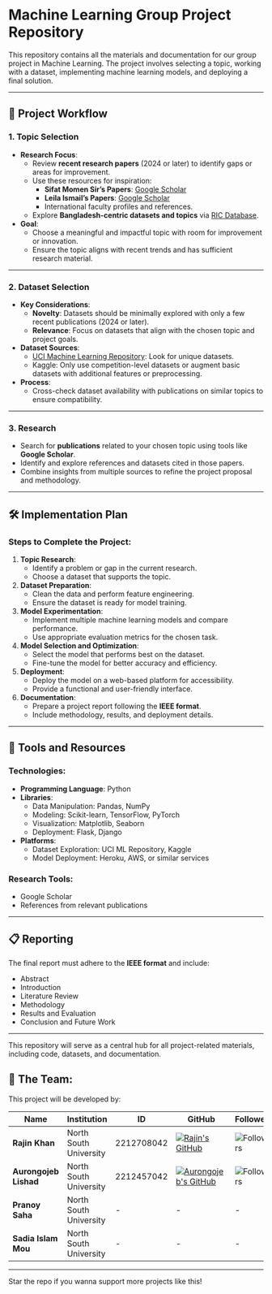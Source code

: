 # Machine Learning Group Project Repository

This repository contains all the materials and documentation for our group project in Machine Learning. The project involves selecting a topic, working with a dataset, implementing machine learning models, and deploying a final solution.

---

## 📌 Project Workflow

### **1. Topic Selection**
- **Research Focus**:
  - Review **recent research papers** (2024 or later) to identify gaps or areas for improvement.
  - Use these resources for inspiration:
    - **Sifat Momen Sir’s Papers**: [Google Scholar](https://scholar.google.com/citations?user=sGVZEaAAAAAJ&hl=en)
    - **Leila Ismail’s Papers**: [Google Scholar](https://scholar.google.ae/citations?user=TY-2fcUAAAAJ&hl=en)
    - International faculty profiles and references.
  - Explore **Bangladesh-centric datasets and topics** via [RIC Database](https://ric.gov.bd).
- **Goal**:
  - Choose a meaningful and impactful topic with room for improvement or innovation.
  - Ensure the topic aligns with recent trends and has sufficient research material.

---

### **2. Dataset Selection**
- **Key Considerations**:
  - **Novelty**: Datasets should be minimally explored with only a few recent publications (2024 or later).
  - **Relevance**: Focus on datasets that align with the chosen topic and project goals.
- **Dataset Sources**:
  - [UCI Machine Learning Repository](https://archive.ics.uci.edu/): Look for unique datasets.
  - Kaggle: Only use competition-level datasets or augment basic datasets with additional features or preprocessing.
- **Process**:
  - Cross-check dataset availability with publications on similar topics to ensure compatibility.

---

### **3. Research**
- Search for **publications** related to your chosen topic using tools like **Google Scholar**.
- Identify and explore references and datasets cited in those papers.
- Combine insights from multiple sources to refine the project proposal and methodology.

---

## 🛠️ Implementation Plan

### **Steps to Complete the Project**:
1. **Topic Research**:
   - Identify a problem or gap in the current research.
   - Choose a dataset that supports the topic.
2. **Dataset Preparation**:
   - Clean the data and perform feature engineering.
   - Ensure the dataset is ready for model training.
3. **Model Experimentation**:
   - Implement multiple machine learning models and compare performance.
   - Use appropriate evaluation metrics for the chosen task.
4. **Model Selection and Optimization**:
   - Select the model that performs best on the dataset.
   - Fine-tune the model for better accuracy and efficiency.
5. **Deployment**:
   - Deploy the model on a web-based platform for accessibility.
   - Provide a functional and user-friendly interface.
6. **Documentation**:
   - Prepare a project report following the **IEEE format**.
   - Include methodology, results, and deployment details.

---

## 🔧 Tools and Resources

### **Technologies**:
- **Programming Language**: Python
- **Libraries**:
  - Data Manipulation: Pandas, NumPy
  - Modeling: Scikit-learn, TensorFlow, PyTorch
  - Visualization: Matplotlib, Seaborn
  - Deployment: Flask, Django
- **Platforms**:
  - Dataset Exploration: UCI ML Repository, Kaggle
  - Model Deployment: Heroku, AWS, or similar services

### **Research Tools**:
- Google Scholar
- References from relevant publications

---

## 📋 Reporting
The final report must adhere to the **IEEE format** and include:
- Abstract
- Introduction
- Literature Review
- Methodology
- Results and Evaluation
- Conclusion and Future Work

---

This repository will serve as a central hub for all project-related materials, including code, datasets, and documentation.

## **👥 The Team:**
This project will be developed by:

| Name                      | Institution             | ID | GitHub | Followers |
|---------------------------|-------------------------|--  |--------|------|
| **Rajin Khan**            | North South University | 2212708042 | [![Rajin's GitHub](https://img.shields.io/badge/-rajin--khan-181717?style=for-the-badge&logo=github&logoColor=white)](https://github.com/rajin-khan) | ![Followers](https://img.shields.io/github/followers/rajin-khan?label=Follow&style=social) |
| **Aurongojeb Lishad**    | North South University | 2212457042 | [![Aurongojeb's GitHub](https://img.shields.io/badge/-Lishad--02-181717?style=for-the-badge&logo=github&logoColor=white)](https://github.com/Lishad-02) | ![Followers](https://img.shields.io/github/followers/Kabbya04?label=Follow&style=social) |
| **Pranoy Saha**    | North South University | - | - | - |
| **Sadia Islam Mou**    | North South University | - | - | - |

---

Star the repo if you wanna support more projects like this!